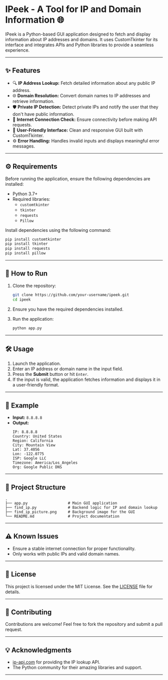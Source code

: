 # IPeek - A Tool for IP and Domain Information 🌐

IPeek is a Python-based GUI application designed to fetch and display information about IP addresses and domains. It uses CustomTkinter for its interface and integrates APIs and Python libraries to provide a seamless experience.

---

## ✨ Features

- 🔍 **IP Address Lookup:** Fetch detailed information about any public IP address.
- 🌐 **Domain Resolution:** Convert domain names to IP addresses and retrieve information.
- 🛡️ **Private IP Detection:** Detect private IPs and notify the user that they don't have public information.
- 📡 **Internet Connection Check:** Ensure connectivity before making API requests.
- 🎨 **User-Friendly Interface:** Clean and responsive GUI built with CustomTkinter.
- ⚙️ **Error Handling:** Handles invalid inputs and displays meaningful error messages.

---

## ⚙️ Requirements

Before running the application, ensure the following dependencies are installed:

- Python 3.7+
- Required libraries:
  - `customtkinter`
  - `tkinter`
  - `requests`
  - `Pillow`

Install dependencies using the following command:

```bash
pip install customtkinter
pip install tkinter
pip install requests
pip install pillow
```

---

## 🚀 How to Run

1. Clone the repository:
   ```bash
   git clone https://github.com/your-username/ipeek.git
   cd ipeek
   ```

2. Ensure you have the required dependencies installed.

3. Run the application:
   ```bash
   python app.py
   ```

---

## 🛠️ Usage

1. Launch the application.
2. Enter an IP address or domain name in the input field.
3. Press the **Submit** button or hit `Enter`.
4. If the input is valid, the application fetches information and displays it in a user-friendly format.

---

## 🌟 Example

- **Input:** `8.8.8.8`
- **Output:**
  ```
  IP: 8.8.8.8
  Country: United States
  Region: California
  City: Mountain View
  Lat: 37.4056
  Lon: -122.0775
  ISP: Google LLC
  Timezone: America/Los_Angeles
  Org: Google Public DNS
  ```

---

## 📂 Project Structure

```
.
├── app.py                  # Main GUI application
├── find_ip.py              # Backend logic for IP and domain lookup
├── find_ip_picture.png     # Background image for the GUI
└── README.md               # Project documentation
```

---

## ⚠️ Known Issues

- Ensure a stable internet connection for proper functionality.
- Only works with public IPs and valid domain names.

---

## 📜 License

This project is licensed under the MIT License. See the [LICENSE](LICENSE) file for details.

---

## 🤝 Contributing

Contributions are welcome! Feel free to fork the repository and submit a pull request.

---

## 💡 Acknowledgments

- [ip-api.com](https://ip-api.com) for providing the IP lookup API.
- The Python community for their amazing libraries and support.

---

